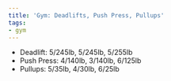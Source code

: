 ```yaml
---
title: 'Gym: Deadlifts, Push Press, Pullups'
tags:
- gym
---
```


- Deadlift: 5/245lb, 5/245lb, 5/255lb
- Push Press: 4/140lb, 3/140lb, 6/125lb
- Pullups: 5/35lb, 4/30lb, 6/25lb
